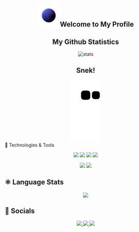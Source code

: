 <h2 align="center"><img src="github.png" width="70px">Welcome to My Profile </h2>
<h2 align="center">My Github Statistics</h2>
<div align="center">
<img alt ="stats" src="https://github-readme-stats.vercel.app/api?username=Habeel06&theme=react">
</div>
<h2 align="center"> Snek!</h2>
<div align="center">
<img alt="snake eating my contribution" src="https://github.com/Habeel06/Habeel06/blob/output/github-contribution-grid-snake.svg">
</div

  
  🔧 Technologies & Tools
<p align="center">
  <img src="https://img.shields.io/badge/OS-Windows-informational?style=flat&logo=windows&logoColor=white&color=61D9FA&labelColor=20232A"/>
  <img src="https://img.shields.io/badge/Editor-VS_Code-informational?style=flat&logo=visual-studio-code&logoColor=white&color=61D9FA&labelColor=20232A"/>
  <img src="https://img.shields.io/badge/Code-Python-informational?style=flat&logo=python&logoColor=white&color=61D9FA&labelColor=20232A"/>
  <img src="https://img.shields.io/badge/Shell-Powershell-informational?style=flat&logo=powershell&logoColor=white&color=61D9FA&labelColor=20232A"/>
</p>  

<p align="center">
  <img src="https://img.shields.io/badge/Tools-Chrome-informational?style=flat&logo=chrome&logoColor=white&color=61D9FA&labelColor=20232A"/>
  <img src="https://img.shields.io/badge/Cloud-Replit-informational?style=flat&logo=replit&logoColor=white&color=61D9FA&labelColor=20232A"/>
</p>

## &#x269B; Language Stats
<p align="center">
  <a align="center" href="https://github.com/Habeel06">
    <img align="center" src="https://github-readme-stats.vercel.app/api/top-langs/?username=Habeel06&theme=react&hide_border=true" />
  </a>
</p>

## 📱 Socials
<p align="center">
	<a href="https://www.quora.com/profile/Mir-Habeel-Ahmad-1">
		<img src="https://img.shields.io/badge/Quora-informational?style=social&logo=quora"/>
	</a>
	<a href="https://replit.com/@habeel">
		<img src="https://img.shields.io/badge/Replit-informational?style=social&logo=replit"/>
	</a>
	<a href="https://github.com/Habeel06">
		<img src="https://img.shields.io/badge/Github-informational?style=social&logo=github"/>
	</a>
</p>



